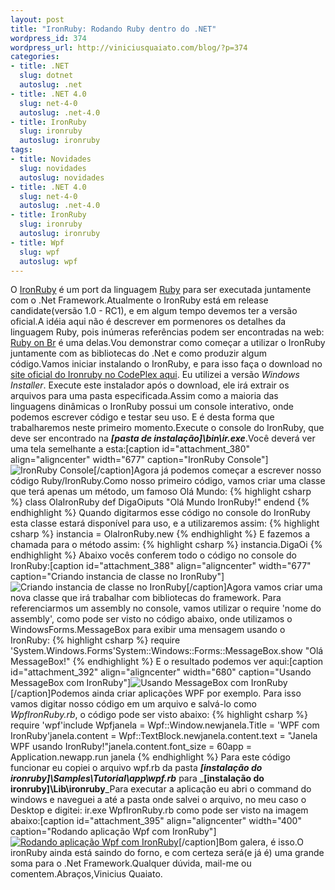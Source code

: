 ```yaml
--- 
layout: post
title: "IronRuby: Rodando Ruby dentro do .NET"
wordpress_id: 374
wordpress_url: http://viniciusquaiato.com/blog/?p=374
categories: 
- title: .NET
  slug: dotnet
  autoslug: .net
- title: .NET 4.0
  slug: net-4-0
  autoslug: .net-4.0
- title: IronRuby
  slug: ironruby
  autoslug: ironruby
tags: 
- title: Novidades
  slug: novidades
  autoslug: novidades
- title: .NET 4.0
  slug: net-4-0
  autoslug: .net-4.0
- title: IronRuby
  slug: ironruby
  autoslug: ironruby
- title: Wpf
  slug: wpf
  autoslug: wpf
---
```

O [IronRuby](http://www.ironruby.net/) é um port da linguagem [Ruby](http://www.ruby-lang.org/pt/) para ser executada juntamente com o .Net Framework.Atualmente o IronRuby está em release candidate(versão 1.0 - RC1), e em algum tempo devemos ter a versão oficial.A idéia aqui não é descrever em pormenores os detalhes da linguagem Ruby, pois inúmeras referências podem ser encontradas na web: [Ruby on Br](http://rubyonbr.org/) é uma delas.Vou demonstrar como começar a utilizar o IronRuby juntamente com as bibliotecas do .Net e como produzir algum código.Vamos iniciar instalando o IronRuby, e para isso faça o download no [site oficial do Ironruby no CodePlex aqui](http://ironruby.codeplex.com/Release/ProjectReleases.aspx?ReleaseId=35312#ReleaseFiles). Eu utilizei a versão _Windows Installer_. Execute este instalador após o download, ele irá extrair os arquivos para uma pasta especificada.Assim como a maioria das linguagens dinâmicas o IronRuby possui um console interativo, onde podemos escrever código e testar seu uso. E é desta forma que trabalharemos neste primeiro momento.Execute o console do IronRuby, que deve ser encontrado na _**[pasta de instalação]\bin\ir.exe**_.Você deverá ver uma tela semelhante a esta:[caption id="attachment_380" align="aligncenter" width="677" caption="IronRuby Console"]![IronRuby Console](http://viniciusquaiato.com/blog/wp-content/uploads/2010/01/IronRuby-Console.jpg "IronRuby Console")[/caption]Agora já podemos começar a escrever nosso código Ruby/IronRuby.Como nosso primeiro código, vamos criar uma classe que terá apenas um método, um famoso Olá Mundo:
{% highlight csharp %}
class OlaIronRuby    def DigaOiputs "Olá Mundo IronRuby!"    endend
{% endhighlight %}
Quando digitarmos esse código no console do IronRuby esta classe estará disponível para uso, e a utilizaremos assim:
{% highlight csharp %}
instancia = OlaIronRuby.new
{% endhighlight %}
E fazemos a chamada para o método assim:
{% highlight csharp %}
instancia.DigaOi
{% endhighlight %}
Abaixo vocês conferem todo o código no console do IronRuby:[caption id="attachment_388" align="aligncenter" width="677" caption="Criando instancia de classe no IronRuby"]![Criando instancia de classe no IronRuby](http://viniciusquaiato.com/blog/wp-content/uploads/2010/01/Criando-instancia-de-classe-no-IronRuby1.jpg "Criando instancia de classe no IronRuby")[/caption]Agora vamos criar uma nova classe que irá trabalhar com bibliotecas do framework. Para referenciarmos um assembly no console, vamos utilizar o require 'nome do assembly', como pode ser visto no código abaixo, onde utilizamos o WindowsForms.MessageBox para exibir uma mensagem usando o IronRuby:
{% highlight csharp %}
require 'System.Windows.Forms'System::Windows::Forms::MessageBox.show "Olá MessageBox!"
{% endhighlight %}
E o resultado podemos ver aqui:[caption id="attachment_392" align="aligncenter" width="680" caption="Usando MessageBox com IronRuby"]![Usando MessageBox com IronRuby](http://viniciusquaiato.com/blog/wp-content/uploads/2010/01/Usando-MessageBox-com-IronRuby.jpg "Usando MessageBox com IronRuby")[/caption]Podemos ainda criar aplicações WPF por exemplo. Para isso vamos digitar nosso código em um arquivo e salvá-lo como _WpfIronRuby.rb_, o código pode ser visto abaixo:
{% highlight csharp %}
require 'wpf'include Wpfjanela = Wpf::Window.newjanela.Title = 'WPF com IronRuby'janela.content = Wpf::TextBlock.newjanela.content.text = "Janela WPF usando IronRuby!"janela.content.font_size = 60app = Application.newapp.run janela
{% endhighlight %}
Para este código funcionar eu copiei o arquivo wpf.rb da pasta _**[instalação do ironruby]\Samples\Tutorial\app\wpf.rb**_ para _**[instalação do ironruby]\Lib\ironruby**_Para executar a aplicação eu abri o command do windows e naveguei a até a pasta onde salvei o arquivo, no meu caso o Desktop e digitei: ir.exe WpfIronRuby.rb como pode ser visto na imagem abaixo:[caption id="attachment_395" align="aligncenter" width="400" caption="Rodando aplicação Wpf com IronRuby"][![Rodando aplicação Wpf com IronRuby](http://viniciusquaiato.com/blog/wp-content/uploads/2010/01/Rodando-app-Wpf-com-IronRuby.jpg "Rodando aplicação Wpf com IronRuby")](http://viniciusquaiato.com/blog/wp-content/uploads/2010/01/Rodando-app-Wpf-com-IronRuby.jpg)[/caption]Bom galera, é isso.O ironRuby ainda está saindo do forno, e com certeza será(e já é) uma grande soma para o .Net Framework.Qualquer dúvida, mail-me ou comentem.Abraços,Vinicius Quaiato.
